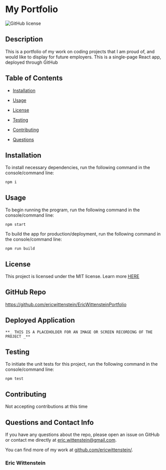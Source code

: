 # My Portfolio
![GitHub license](https://img.shields.io/badge/license-MIT-blue.svg)

## Description

This is a portfolio of my work on coding projects that I am proud of, and would like to display for future employers. This is a single-page React app, deployed through GitHub

## Table of Contents 

* [Installation](#installation)

* [Usage](#usage)

* [License](#license)

* [Testing](#testing)
  
* [Contributing](#contributing)
  
* [Questions](#questions)

## Installation

To install necessary dependencies, run the following command in the console/command line:

```
npm i
```

## Usage

To begin running the program, run the following command in the console/command line: 

```
npm start
```

To build the app for production/deployment, run the following command in the console/command line:

```
npm run build
```

## License

This project is licensed under the MIT license. Learn more [HERE](LICENSE)

## GitHub Repo

https://github.com/ericwittenstein/EricWittensteinPortfolio

## Deployed Application

    **_ THIS IS A PLACEHOLDER FOR AN IMAGE OR SCREEN RECORDING OF THE PROJECT _**

## Testing

To initiate the unit tests for this project, run the following command in the console/command line: 

```
npm test
```

## Contributing

Not accepting contributions at this time
## Questions and Contact Info

If you have any questions about the repo, please open an issue on GitHub or contact me directly at [eric.wittenstein@gmail.com](mailto:eric.wittenstein@gmail.com).

You can find more of my work at [github.com/ericwittenstein/](https://github.com/ericwittenstein/).

<!-- EHW SIGNET
---------
    |
  -----
    |
---------
 -->

### Eric Wittenstein
